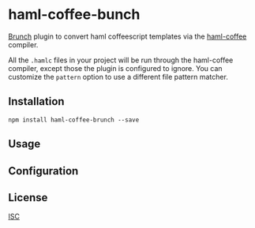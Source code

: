 # haml-coffee-bunch

[Brunch](http://brunch.io/) plugin to convert haml coffeescript templates via the [haml-coffee](https://www.npmjs.com/package/haml-coffee) compiler.

All the `.hamlc` files in your project will be run through the haml-coffee
compiler, except those the plugin is configured to ignore.  You can customize
the `pattern` option to use a different file pattern matcher.

## Installation

`npm install haml-coffee-brunch --save`

## Usage

## Configuration

## License

[ISC](https://opensource.org/licenses/ISC)
